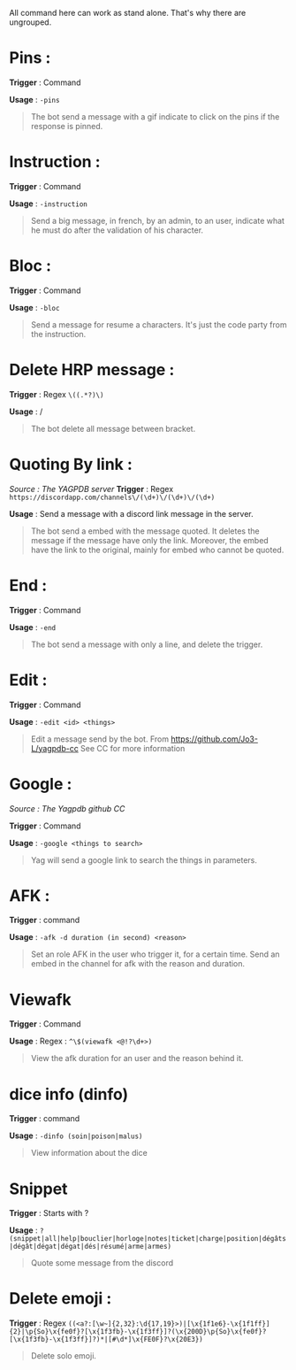 All command here can work as stand alone. That's why there are ungrouped.

# Pins :
**Trigger** : Command

**Usage** : `-pins`
> The bot send a message with a gif indicate to click on the pins if the response is pinned.


# Instruction :
**Trigger** : Command

**Usage** : `-instruction`
> Send a big message, in french, by an admin, to an user, indicate what he must do after the validation of his character.

# Bloc :
**Trigger** : Command

**Usage** : `-bloc`
> Send a message for resume a characters. It's just the code party from the instruction.

# Delete HRP message :
**Trigger** : Regex `\((.*?)\)`

**Usage** : /
> The bot delete all message between bracket.

# Quoting By link :
*Source : The YAGPDB server*
**Trigger** : Regex `https://discordapp.com/channels\/(\d+)\/(\d+)\/(\d+)`

**Usage** : Send a message with a discord link message in the server.
> The bot send a embed with the message quoted. It deletes the message if the message have only the link. Moreover, the embed have the link to the original, mainly for embed who cannot be quoted.

# End :
**Trigger** : Command

**Usage** : `-end`
> The bot send a message with only a line, and delete the trigger.

# Edit :
**Trigger** : Command

**Usage** : `-edit <id> <things>`
> Edit a message send by the bot.
> From https://github.com/Jo3-L/yagpdb-cc
> See CC for more information

# Google :
*Source : The Yagpdb github CC*

**Trigger** : Command

**Usage** : `-google <things to search>`
> Yag will send a google link to search the things in parameters.

# AFK :

**Trigger** : command

**Usage** : `-afk -d duration (in second) <reason>`

> Set an role AFK in the user who trigger it, for a certain time. Send an embed in the channel for afk with the reason and duration.

# Viewafk

**Trigger** : Command

**Usage** : Regex : `^\$(viewafk <@!?\d+>)`

> View the afk duration for an user and the reason behind it.

# dice info (dinfo)

**Trigger** : command

**Usage** : `-dinfo (soin|poison|malus)`

> View information about the dice

# Snippet

**Trigger** : Starts with ?

**Usage** : `?(snippet|all|help|bouclier|horloge|notes|ticket|charge|position|dégâts|dégât|dégat|dégat|dés|résumé|arme|armes)`

> Quote some message from the discord

# Delete emoji :

**Trigger** : Regex `((<a?:[\w~]{2,32}:\d{17,19}>)|[\x{1f1e6}-\x{1f1ff}]{2}|\p{So}\x{fe0f}?[\x{1f3fb}-\x{1f3ff}]?(\x{200D}\p{So}\x{fe0f}?[\x{1f3fb}-\x{1f3ff}]?)*|[#\d*]\x{FE0F}?\x{20E3})`

> Delete solo emoji.
